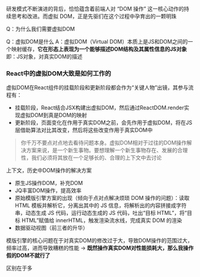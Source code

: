 研发模式不断演进的背后，恰恰蕴含着前端人对 “DOM 操作” 这一核心动作的持续思考和改进。而虚拟 DOM，正是先驱们在这个过程中孕育出的一颗明珠

Q：为什么我们需要虚拟DOM

Q：虚拟DOM是什么
A：虚拟DOM（Virtual DOM）本质上是JS和DOM之间的一个映射缓存，**它在形态上表现为一个能够描述DOM结构及其属性信息的JS对象**
即：JS对象，对真实DOM的描述

### React中的虚拟DOM大致是如何工作的

虚拟DOM在React组件的挂载阶段和更新阶段都会作为“关键人物”出镜，其参与流程有：
- 挂载阶段，React结合JSX构建出虚拟DOM，然后通过ReactDOM.render实现虚拟DOM到真是DOM的映射
- 更新阶段，页面变化在作用于真实DOM之前，会先作用于虚拟DOM，将在JS层借助算法对比其改变，然后将这些改变作用于真实DOM中


> 你千万不要点对点地去看待问题本身。虚拟DOM相对于过往的DOM操作解决方案来说，是一个新生事物。要想理解一个新生事物存在、发展的合理性，我们必须将其放在一个足够长的、合理的上下文中去讨论

上下文，历史中DOM操作的解决方案
- 原生JS操作DOM，补充DOM
- JQ丰富DOM操作，提高效率
- 原始模版引擎方案的出现（倾向于点对点解决烦琐 DOM 操作的问题）：读取 HTML 模板并解析它，分离出其中的 JS 信息，将解析出的内容拼接成字符串，动态生成 JS 代码，运行动态生成的 JS 代码，吐出“目标 HTML”，将“目标 HTML”赋值给 innerHTML，触发渲染流水线，完成真实 DOM 的渲染
- 数据驱动视图（前三者的升华）

模版引擎的核心问题在于对真实DOM的修改过于大，导致DOM操作的范围过大，频率过高，进而导致糟糕的性能 -> **既然操作真实DOM对性能损耗大，那么我操作假的DOM不就行了**

区别在于多
